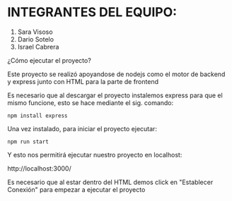 # INTEGRANTES DEL EQUIPO:

1. Sara Visoso 
2. Dario Sotelo 
2. Israel Cabrera 

¿Cómo ejecutar el proyecto?

Este proyecto se realizó apoyandose de nodejs como el motor de backend y express junto con HTML para la parte de frontend

Es necesario que al descargar el proyecto instalemos express para que el mismo funcione, esto se hace mediante el sig. comando:

`npm install express`


Una vez instalado, para iniciar el proyecto ejecutar:

`npm run start`

Y esto nos permitirá ejecutar nuestro proyecto en localhost:

http://localhost:3000/

Es necesario que al estar dentro del HTML demos click en "Establecer Conexión" para empezar a ejecutar el proyecto
